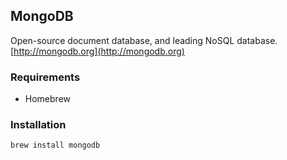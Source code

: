 ## MongoDB

Open-source document database, and leading NoSQL database. [http://mongodb.org](http://mongodb.org)

### Requirements

* Homebrew

### Installation

```bash
brew install mongodb
```
